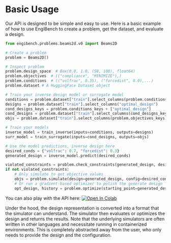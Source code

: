 # Basic Usage

Our API is designed to be simple and easy to use. Here is a basic example of how to use EngiBench to create a problem, get the dataset, and evaluate a design.

```python
from engibench.problems.beams2d.v0 import Beams2D

# Create a problem
problem = Beams2D()

# Inspect problem
problem.design_space  # Box(0.0, 1.0, (50, 100), float64)
problem.objectives  # (("compliance", "MINIMIZE"),)
problem.conditions  # (("volfrac", 0.35), ("forcedist", 0.0),...)
problem.dataset # A HuggingFace Dataset object

# Train your inverse design model or surrogate model
conditions = problem.dataset["train"].select_columns(problem.conditions_keys)
designs = problem.dataset["train"].select_columns("optimal_design")
cond_designs_keys = problem.conditions_keys + ["optimal_design"]
cond_designs = problem.dataset["train"].select_columns(cond_designs_keys)
objs = problem.dataset["train"].select_columns(problem.objectives_keys)

# Train your models
inverse_model = train_inverse(inputs=conditions, outputs=designs)
surr_model = train_surrogate(inputs=cond_designs, outputs=objs)

# Use the model predictions, inverse design here
desired_conds = {"volfrac": 0.7, "forcedist": 0.3}
generated_design = inverse_model.predict(desired_conds)

violated_constraints = problem.check_constraints(generated_design, desired_conds)
if not violated_constraints:
    # Only simulate to get objective values
    objs = problem.simulate(design=generated_design, config=desired_conds)
    # Or run a gradient-based optimizer to polish the generate design
    opt_design, history = problem.optimize(starting_point=generated_design, config=desired_conds)
```

You can also play with the API here: [![Open In Colab](https://colab.research.google.com/assets/colab-badge.svg)](https://colab.research.google.com/github/ideallab/engibench/blob/main/tutorial.ipynb)


Under the hood, the design representation is converted into a format that the simulator can understand. The simulator then evaluates or optimizes the design and returns the results. Note that the underlying simulators are often written in other languages and necessitate running in containerized environments. This is completely abstracted away from the user, who only needs to provide the design and the configuration.
